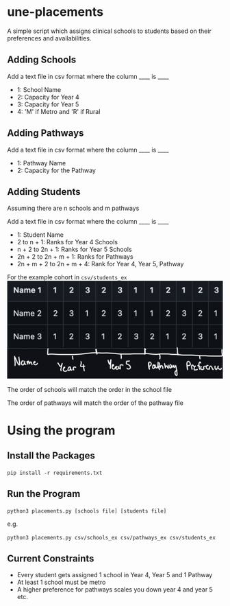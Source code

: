 # une-placements

A simple script which assigns clinical schools to students based on their preferences and availabilities.

## Adding Schools

Add a text file in csv format where the column ____ is ____
- 1: School Name
- 2: Capacity for Year 4
- 3: Capacity for Year 5
- 4: 'M' if Metro and 'R' if Rural

## Adding Pathways

Add a text file in csv format where the column ____ is ____
- 1: Pathway Name
- 2: Capacity for the Pathway

## Adding Students

Assuming there are n schools and m pathways

Add a text file in csv format where the column ____ is ____

- 1: Student Name
- 2 to n + 1: Ranks for Year 4 Schools
- n + 2 to 2n + 1: Ranks for Year 5 Schools
- 2n + 2 to 2n + m + 1: Ranks for Pathways
- 2n + m + 2 to 2n + m + 4: Rank for Year 4, Year 5, Pathway

For the example cohort in ```csv/students_ex```
![](images/students_annotated.png)

The order of schools will match the order in the school file

The order of pathways will match the order of the pathway file

# Using the program

## Install the Packages

```pip install -r requirements.txt```

## Run the Program

```python3 placements.py [schools file] [students file]```

e.g.

```python3 placements.py csv/schools_ex csv/pathways_ex csv/students_ex```

## Current Constraints
- Every student gets assigned 1 school in Year 4, Year 5 and 1 Pathway
- At least 1 school must be metro
- A higher preference for pathways scales you down year 4 and year 5 etc.